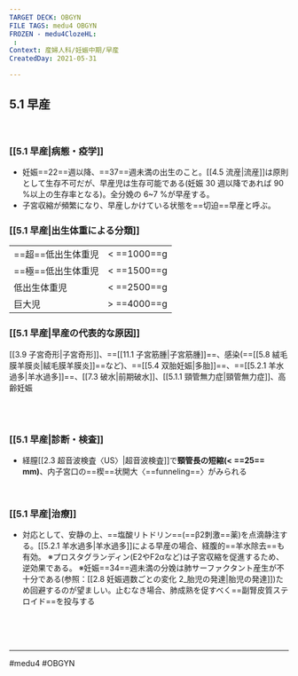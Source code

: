 ```yaml
---
TARGET DECK: OBGYN
FILE TAGS: medu4 OBGYN
FROZEN - medu4ClozeHL:
 : 
Context: 産婦人科/妊娠中期/早産
CreatedDay: 2021-05-31

---
```


## 5.1 早産

<br>

### [[5.1 早産|病態・疫学]]
* 妊娠==22==週以降、==37==週未満の出生のこと。[[4.5 流産|流産]]は原則として生存不可だが、早産児は生存可能である(妊娠 30 週以降であれば 90 %以上の生存率となる)。全分娩の 6~7 %が早産する。
* 子宮収縮が頻繁になり、早産しかけている状態を==切迫==早産と呼ぶ。
<!--ID: 1622523510767-->


### [[5.1 早産|出生体重による分類]]
| | |
|---|---|
|==超==低出生体重児| < ==1000==g|
|==極==低出生体重児| < ==1500==g|
|低出生体重児| < ==2500==g|
|巨大児| > ==4000==g|
<!--ID: 1622523510773-->


### [[5.1 早産|早産の代表的な原因]]
[[3.9 子宮奇形|子宮奇形]]、==[[11.1 子宮筋腫|子宮筋腫]]==、感染(==[[5.8 絨毛膜羊膜炎|絨毛膜羊膜炎]]==など)、==[[5.4 双胎妊娠|多胎]]==、==[[5.2.1 羊水過多|羊水過多]]==、[[7.3 破水|前期破水]]、[[5.1.1 頸管無力症|頸管無力症]]、高齢妊娠
<!--ID: 1622523510780-->


<br>





<br>

### [[5.1 早産|診断・検査]]
* 経膣[[2.3 超音波検査〈US〉|超音波検査]]で**頸管長の短縮(< ==25== mm)**、内子宮口の==楔==状開大〈==funneling==〉がみられる
<!--ID: 1654006644931-->



<br>

### [[5.1 早産|治療]]
* 対応として、安静の上、==塩酸リトドリン==(==β2刺激==薬)を点滴静注する。[[5.2.1 羊水過多|羊水過多]]による早産の場合、経腹的==羊水除去==も有効。
※プロスタグランディン(E2やF2αなど)は子宮収縮を促進するため、逆効果である。 
※妊娠==34==週未満の分娩は肺サーファクタント産生が不十分である(参照：[[2.8 妊娠週数ごとの変化 2_胎児の発達|胎児の発達]])ため回避するのが望ましい。止むなき場合、肺成熟を促すべく==副腎皮質ステロイド==を投与する
<!--ID: 1655260834050-->




<br><br><br>

---
#medu4 #OBGYN 
